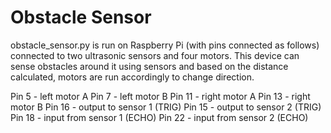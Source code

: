 # Obstacle Sensor

obstacle_sensor.py is run on Raspberry Pi (with pins connected as follows) connected to two ultrasonic sensors and four motors. This device can sense obstacles around it using sensors and based on the distance calculated, motors are run accordingly to change direction. 

Pin 5 - left motor A
Pin 7 - left motor B
Pin 11 - right motor A
Pin 13 - right motor B
Pin 16 - output to sensor 1 (TRIG)
Pin 15 - output to sensor 2 (TRIG)
Pin 18 - input from sensor 1 (ECHO)
Pin 22 - input from sensor 2 (ECHO)

